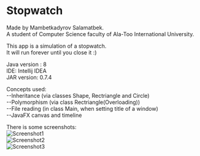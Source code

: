 # Stopwatch
Made by Mambetkadyrov Salamatbek.<br>
A student of Computer Science faculty of Ala-Too International University.

This app is a simulation of a stopwatch. <br>
It will run forever until you close it :)<br>

Java version : 8 <br>
IDE: Intellij IDEA <br>
JAR version: 0.7.4<br>

Concepts used: <br>
  --Inheritance  (via classes Shape, Rectriangle and Circle)<br>
  --Polymorphism (via class Rectriangle(Overloading))<br>
  --File reading (in class Main, when setting title of a window)<br>
  --JavaFX canvas and timeline<br>

There is some screenshots:<br>
![Screenshot1](https://github.com/Sakubek1337/stopwatch/blob/main/screenshots/screenshot1.PNG)<br>
![Screenshot2](https://github.com/Sakubek1337/stopwatch/blob/main/screenshots/screenshot2.PNG)<br>
![Screenshot3](https://github.com/Sakubek1337/stopwatch/blob/main/screenshots/screenshot3.PNG)
